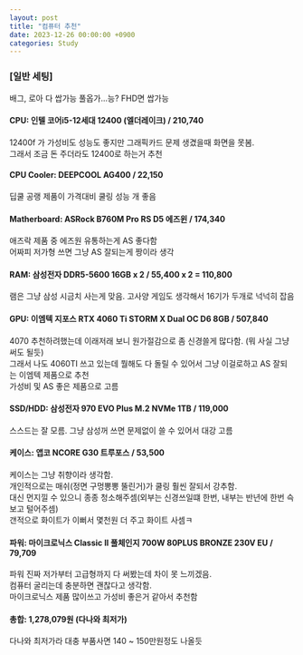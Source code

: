 ```yaml
---
layout: post
title: "컴퓨터 추천"
date: 2023-12-26 00:00:00 +0900
categories: Study
---
```

### [일반 세팅]
배그, 로아 다 쌉가능 풀옵가...능? FHD면 쌉가능

#### CPU: 인텔 코어i5-12세대 12400 (엘더레이크) / 210,740  
12400f 가 가성비도 성능도 좋지만 그래픽카드 문제 생겼을때 화면을 못봄.  
그래서 조금 돈 주더라도 12400로 하는거 추천

#### CPU Cooler: DEEPCOOL AG400 / 22,150  
딥쿨 공랭 제품이 가격대비 쿨링 성능 개 좋음

#### Matherboard: ASRock B760M Pro RS D5 에즈윈 / 174,340  
애즈락 제품 중 에즈원 유통하는게 AS 좋다함  
어짜피 저가형 쓰면 그냥 AS 잘되는게 짱이라 생각

#### RAM: 삼성전자 DDR5-5600 16GB x 2 /  55,400 x 2 = 110,800  
램은 그냥 삼성 시금치 사는게 맞음. 고사양 게임도 생각해서 16기가 두개로 넉넉히 잡음  

#### GPU: 이엠텍 지포스 RTX 4060 Ti STORM X Dual OC D6 8GB / 507,840  
4070 추천하려했는데 이래저래 보니 원가절감으로 좀 신경쓸게 많다함. (뭐 사실 그냥 써도 될듯)  
그래서 나도 4060TI 쓰고 있는데 뭘해도 다 돌릴 수 있어서 그냥 이걸로하고 AS 잘되는 이엠텍 제품으로 추천  
가성비 및 AS 좋은 제품으로 고름

#### SSD/HDD: 삼성전자 970 EVO Plus M.2 NVMe 1TB / 119,000  
스스드는 잘 모름. 그냥 삼성꺼 쓰면 문제없이 쓸 수 있어서 대강 고름

#### 케이스: 앱코 NCORE G30 트루포스 / 53,500  
케이스는 그냥 취향이라 생각함.  
개인적으로는 매쉬(정면 구멍뽕뽕 뚤린거)가 쿨링 훨씬 잘되서 강추함.  
대신 먼지낄 수 있으니 종종 청소해주셈(외부는 신경쓰일떄 한번, 내부는 반년에 한번 슥 보고 털어주셈)  
갠적으로 화이트가 이뻐서 몇천원 더 주고 화이트 사셈ㅋ

#### 파워: 마이크로닉스 Classic II 풀체인지 700W 80PLUS BRONZE 230V EU / 79,709  
파워 진짜 저가부터 고급형까지 다 써봤는데 차이 못 느끼겠음.  
컴퓨터 굴리는데 충분하면 괜찮다고 생각함.  
마이크로닉스 제품 많이쓰고 가성비 좋은거 같아서 추천함

#### 총합: 1,278,079원 (다나와 최저가)
다나와 최저가라 대충 부품사면 140 ~ 150만원정도 나올듯
